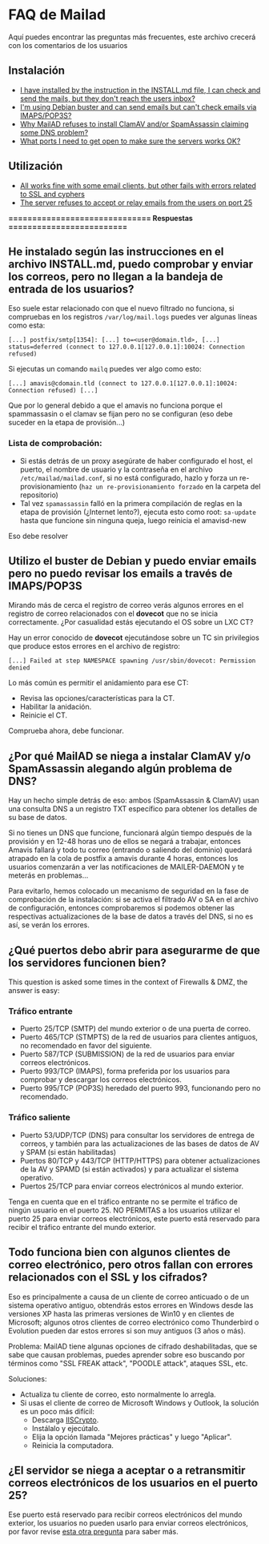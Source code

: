 # FAQ de Mailad

Aquí puedes encontrar las preguntas más frecuentes, este archivo crecerá con los comentarios de los usuarios

## Instalación

- [I have installed by the instruction in the INSTALL.md file, I can check and send the mails, but they don't reach the users inbox?](FAQ.md#i-have-installed-by-the-instruction-in-the-installmd-file-i-can-check-and-send-the-mails-but-they-dont-reach-the-users-inbox)
- [I'm using Debian buster and can send emails but can't check emails via IMAPS/POP3S?](FAQ.md#im-using-debian-buster-and-can-send-emails-but-cant-check-emails-via-imapspop3s)
- [Why MailAD refuses to install ClamAV and/or SpamAssassin claiming some DNS problem?](FAQ.md#why-mailad-refuses-to-install-clamav-andor-spamassassin-claiming-some-dns-problem)
- [What ports I need to get open to make sure the servers works OK?](FAQ.md#what-ports-i-need-to-get-open-to-make-sure-the-servers-works-ok)

## Utilización

- [All works fine with some email clients, but other fails with errors related to SSL and cyphers](FAQ.md#all-works-fine-with-some-email-clients-but-other-fails-with-errors-related-to-ssl-and-cyphers)
- [The server refuses to accept or relay emails from the users on port 25](FAQ.md#the-server-refuses-to-accept-or-relay-emails-from-the-users-on-port-25)

**============================== Respuestas =========================**

## He instalado según las instrucciones en el archivo INSTALL.md, puedo comprobar y enviar los correos, pero no llegan a la bandeja de entrada de los usuarios?

Eso suele estar relacionado con que el nuevo filtrado no funciona, si compruebas en los registros `/var/log/mail.logs` puedes ver algunas líneas como esta:

```
[...] postfix/smtp[1354]: [...] to=<user@domain.tld>, [...] status=deferred (connect to 127.0.0.1[127.0.0.1]:10024: Connection refused)
```

Si ejecutas un comando `mailq` puedes ver algo como esto:

```
[...] amavis@cdomain.tld (connect to 127.0.0.1[127.0.0.1]:10024: Connection refused) [...]
```

Que por lo general debido a que el amavis no funciona porque el spammassasin o el clamav se fijan pero no se configuran (eso debe suceder en la etapa de provisión...)

### Lista de comprobación:

- Si estás detrás de un proxy asegúrate de haber configurado el host, el puerto, el nombre de usuario y la contraseña en el archivo `/etc/mailad/mailad.conf`, si no está configurado, hazlo y forza un re-provisionamiento (`haz un re-provisionamiento forzado` en la carpeta del repositorio)
- Tal vez `spamassassin` falló en la primera compilación de reglas en la etapa de provisión (¿Internet lento?), ejecuta esto como root: `sa-update` hasta que funcione sin ninguna queja, luego reinicia el amavisd-new

Eso debe resolver

## Utilizo el buster de Debian y puedo enviar emails pero no puedo revisar los emails a través de IMAPS/POP3S

Mirando más de cerca el registro de correo verás algunos errores en el registro de correo relacionados con el __dovecot__ que no se inicia correctamente. ¿Por casualidad estás ejecutando el OS sobre un LXC CT?

Hay un error conocido de __dovecot__ ejecutándose sobre un TC sin privilegios que produce estos errores en el archivo de registro:

```
[...] Failed at step NAMESPACE spawning /usr/sbin/dovecot: Permission denied
```

Lo más común es permitir el anidamiento para ese CT:

- Revisa las opciones/características para la CT.
- Habilitar la anidación.
- Reinicie el CT.

Comprueba ahora, debe funcionar.

## ¿Por qué MailAD se niega a instalar ClamAV y/o SpamAssassin alegando algún problema de DNS?

Hay un hecho simple detrás de eso: ambos (SpamAssassin & ClamAV) usan una consulta DNS a un registro TXT específico para obtener los detalles de su base de datos.

Si no tienes un DNS que funcione, funcionará algún tiempo después de la provisión y en 12-48 horas uno de ellos se negará a trabajar, entonces Amavis fallará y todo tu correo (entrando o saliendo del dominio) quedará atrapado en la cola de postfix a amavis durante 4 horas, entonces los usuarios comenzarán a ver las notificaciones de MAILER-DAEMON y te meterás en problemas...

Para evitarlo, hemos colocado un mecanismo de seguridad en la fase de comprobación de la instalación: si se activa el filtrado AV o SA en el archivo de configuración, entonces comprobaremos si podemos obtener las respectivas actualizaciones de la base de datos a través del DNS, si no es así, se verán los errores.

## ¿Qué puertos debo abrir para asegurarme de que los servidores funcionen bien?

This question is asked some times in the context of Firewalls & DMZ, the answer is easy:

### Tráfico entrante

- Puerto 25/TCP (SMTP) del mundo exterior o de una puerta de correo.
- Puerto 465/TCP (STMPTS) de la red de usuarios para clientes antiguos, no recomendado en favor del siguiente.
- Puerto 587/TCP (SUBMISSION) de la red de usuarios para enviar correos electrónicos.
- Puerto 993/TCP (IMAPS), forma preferida por los usuarios para comprobar y descargar los correos electrónicos.
- Puerto 995/TCP (POP3S) heredado del puerto 993, funcionando pero no recomendado.

### Tráfico saliente

- Puerto 53/UDP/TCP (DNS) para consultar los servidores de entrega de correos, y también para las actualizaciones de las bases de datos de AV y SPAM (si están habilitadas)
- Puertos 80/TCP y 443/TCP (HTTP/HTTPS) para obtener actualizaciones de la AV y SPAMD (si están activados) y para actualizar el sistema operativo.
- Puertos 25/TCP para enviar correos electrónicos al mundo exterior.

Tenga en cuenta que en el tráfico entrante no se permite el tráfico de ningún usuario en el puerto 25. NO PERMITAS a los usuarios utilizar el puerto 25 para enviar correos electrónicos, este puerto está reservado para recibir el tráfico entrante del mundo exterior.

## Todo funciona bien con algunos clientes de correo electrónico, pero otros fallan con errores relacionados con el SSL y los cifrados?

Eso es principalmente a causa de un cliente de correo anticuado o de un sistema operativo antiguo, obtendrás estos errores en Windows desde las versiones XP hasta las primeras versiones de Win10 y en clientes de Microsoft; algunos otros clientes de correo electrónico como Thunderbird o Evolution pueden dar estos errores si son muy antiguos (3 años o más).

Problema: MailAD tiene algunas opciones de cifrado deshabilitadas, que se sabe que causan problemas, puedes aprender sobre eso buscando por términos como "SSL FREAK attack", "POODLE attack", ataques SSL, etc.

Soluciones:

- Actualiza tu cliente de correo, esto normalmente lo arregla.
- Si usas el cliente de correo de Microsoft Windows y Outlook, la solución es un poco más difícil:
    - Descarga [IISCrypto](https://www.nartac.com/Products/IISCrypto).
    - Instálalo y ejecútalo.
    - Elija la opción llamada "Mejores prácticas" y luego "Aplicar".
    - Reinicia la computadora.

## ¿El servidor se niega a aceptar o a retransmitir correos electrónicos de los usuarios en el puerto 25?

Ese puerto está reservado para recibir correos electrónicos del mundo exterior, los usuarios no pueden usarlo para enviar correos electrónicos, por favor revise [esta otra pregunta](FAQ.md#what-ports-i-need-to-get-open-to-sure-the-servers-works-ok) para saber más.
